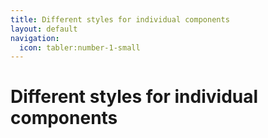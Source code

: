 ```yaml
---
title: Different styles for individual components
layout: default
navigation:
  icon: tabler:number-1-small
---
```


# Different styles for individual components
